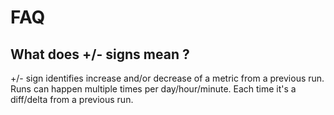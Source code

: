 # FAQ

## What does +/- signs mean ?

+/- sign identifies increase and/or decrease of a metric from a previous run.
Runs can happen multiple times per day/hour/minute. Each time it's a diff/delta from a previous run.
